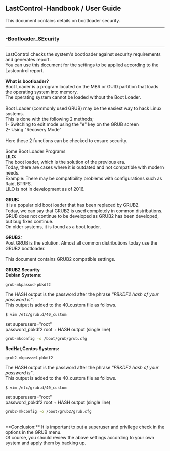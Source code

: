 ## LastControl-Handbook / User Guide
This document contains details on bootloader security.<br>

---
### -Bootloader_SEcurity
---
LastControl checks the system's bootloader against security requirements and generates report.<br>
You can use this document for the settings to be applied according to the Lastcontrol report.<br>
<br>
**What is bootloader?**<br>
Boot Loader is a program located on the MBR or GUID partition that loads the operating system into memory.<br>
The operating system cannot be loaded without the Boot Loader.<br>
<br>
Boot Loader (commonly used GRUB) may be the easiest way to hack Linux systems.<br>
This is done with the following 2 methods;<br>
1- Switching to edit mode using the "e" key on the GRUB screen<br>
2- Using "Recovery Mode"<br>
<br>
Here these 2 functions can be checked to ensure security.<br>
<br>
Some Boot Loader Programs<br>
**LILO:**<br>
The boot loader, which is the solution of the previous era.<br>
Today, there are cases where it is outdated and not compatible with modern needs.<br>
Example: There may be compatibility problems with configurations such as Raid, BTRFS.<br>
LILO is not in development as of 2016.<br>
<br>
**GRUB:**<br>
It is a popular old boot loader that has been replaced by GRUB2.<br>
Today, we can say that GRUB2 is used completely in common distributions.<br>
GRUB does not continue to be developed as GRUB2 has been developed, but bug fixes continue.<br>
On older systems, it is found as a boot loader.<br>
<br>
**GRUB2:**<br>
Post GRUB is the solution. Almost all common distributions today use the GRUB2 bootloader.<br>
<br>
This document contains GRUB2 compatible settings.<br>
<br>
**GRUB2 Security**<br>
**Debian Systems:**<br>
```sh
grub-mkpasswd-pbkdf2
```
The HASH output is the password after the phrase *"PBKDF2 hash of your password is"*.<br>
This output is added to the 40_custom file as follows.<br>
```sh
$ vim /etc/grub.d/40_custom
```
set superusers="root"<br>
password_pbkdf2 root + HASH output (single line)

```sh
grub-mkconfig -o /boot/grub/grub.cfg
```

**RedHat,Centos Systems:**<br>
```sh
grub2-mkpasswd-pbkdf2
```
The HASH output is the password after the phrase *"PBKDF2 hash of your password is"*.<br>
This output is added to the 40_custom file as follows.<br>
```sh
$ vim /etc/grub.d/40_custom
```
set superusers="root"<br>
password_pbkdf2 root + HASH output (single line)

```sh
grub2-mkconfig -o /boot/grub2/grub.cfg
```
<br>
**Conclusion:** It is important to put a superuser and privilege check in the options in the GRUB menu.<br>
Of course, you should review the above settings according to your own system and apply them by backing up.<br>
